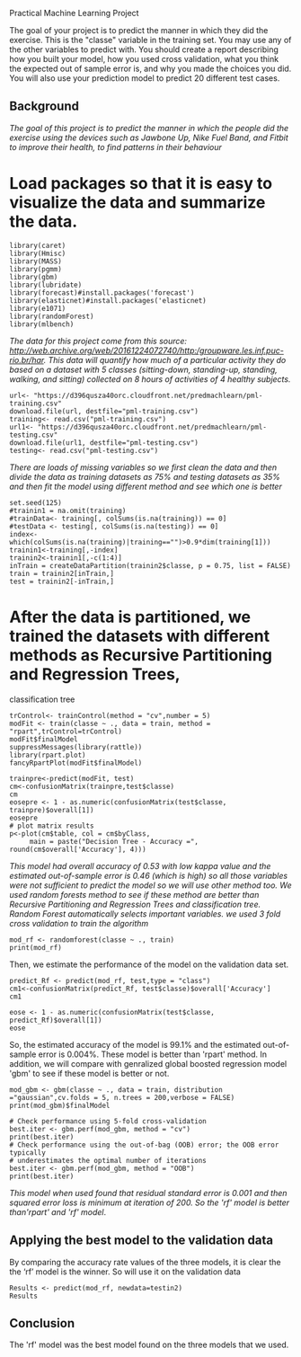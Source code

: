Practical Machine Learning Project

The goal of your project is to predict the manner in which they did the exercise. This is the "classe" variable in the training set. You may use any of the other variables to predict with. You should create a report describing how you built your model, how you used cross validation, what you think the expected out of sample error is, and why you made the choices you did. You will also use your prediction model to predict 20 different test cases.

## Background

*The goal of this project is to predict the manner in which the people did the exercise using the devices such as Jawbone Up, Nike Fuel Band, and Fitbit to improve their health, to find patterns in their behaviour*

# Load packages so that it is easy to visualize the data and summarize the data. 

```{r packages}
library(caret)
library(Hmisc)
library(MASS)
library(pgmm)
library(gbm)
library(lubridate)
library(forecast)#install.packages('forecast')
library(elasticnet)#install.packages('elasticnet)
library(e1071)
library(randomForest)
library(mlbench)
```

*The data for this project come from this source: http://web.archive.org/web/20161224072740/http:/groupware.les.inf.puc-rio.br/har. 
This data will quantify how much of a particular activity they do based on a dataset with 5 classes 
(sitting-down, standing-up, standing, walking, and sitting) collected on 8 hours of activities of 4 healthy subjects.*


```{r load}
url<- "https://d396qusza40orc.cloudfront.net/predmachlearn/pml-training.csv"
download.file(url, destfile="pml-training.csv")
training<- read.csv("pml-training.csv")
url1<- "https://d396qusza40orc.cloudfront.net/predmachlearn/pml-testing.csv"
download.file(url1, destfile="pml-testing.csv")
testing<- read.csv("pml-testing.csv")
```
*There are loads of missing variables so we first clean the data and then divide the data as training datasets as 75% and testing datasets as 35% and then fit the model using different method and see which one is better*


```{r cleaningpartition}
set.seed(125)
#trainin1 = na.omit(training)
#trainData<- training[, colSums(is.na(training)) == 0]
#testData <- testing[, colSums(is.na(testing)) == 0]
index<-which(colSums(is.na(training)|training=="")>0.9*dim(training[1]))
trainin1<-training[,-index]
trainin2<-trainin1[,-c(1:4)]
inTrain = createDataPartition(trainin2$classe, p = 0.75, list = FALSE)
train = trainin2[inTrain,]
test = trainin2[-inTrain,]
```

# After the data is partitioned, we trained the datasets with different methods as Recursive Partitioning and Regression Trees, 
classification tree

```{r training}
trControl<- trainControl(method = "cv",number = 5)
modFit <- train(classe ~ ., data = train, method = "rpart",trControl=trControl)
modFit$finalModel
suppressMessages(library(rattle))
library(rpart.plot)
fancyRpartPlot(modFit$finalModel)
```
```{r rpart}
trainpre<-predict(modFit, test)
cm<-confusionMatrix(trainpre,test$classe)
cm
eosepre <- 1 - as.numeric(confusionMatrix(test$classe, trainpre)$overall[1])
eosepre
# plot matrix results
p<-plot(cm$table, col = cm$byClass, 
     main = paste("Decision Tree - Accuracy =", round(cm$overall['Accuracy'], 4)))
```
*This model had overall accuracy of 0.53 with low kappa value and the estimated out-of-sample error is 0.46 (which is high) so all those variables were not sufficient to predict the model so we will use other method too. We used random forests method to see if these method are better than Recursive Partitioning and Regression Trees and classification tree. Random Forest automatically selects important variables. we used 3 fold cross validation to train the algorithm*

```{r, cache = T}
mod_rf <- randomforest(classe ~ ., train)
print(mod_rf)
```

Then, we estimate the performance of the model on the validation data set.  
```{r, cache = T}
predict_Rf <- predict(mod_rf, test,type = "class")
cm1<-confusionMatrix(predict_Rf, test$classe)$overall['Accuracy']
cm1
```


```{r, cache = T}
eose <- 1 - as.numeric(confusionMatrix(test$classe, predict_Rf)$overall[1])
eose
```
So, the estimated accuracy of the model is 99.1% and the estimated out-of-sample error is 0.004%. 
These model is better than 'rpart' method. In addition, we will compare with genralized global
boosted regression model 'gbm' to see if these model is better or not.


```{r methods}
mod_gbm <- gbm(classe ~ ., data = train, distribution ="gaussian",cv.folds = 5, n.trees = 200,verbose = FALSE)
print(mod_gbm)$finalModel
```

```{r performance}
# Check performance using 5-fold cross-validation
best.iter <- gbm.perf(mod_gbm, method = "cv")
print(best.iter)
# Check performance using the out-of-bag (OOB) error; the OOB error typically
# underestimates the optimal number of iterations
best.iter <- gbm.perf(mod_gbm, method = "OOB")
print(best.iter)
```
*This model when used found that residual standard error is 0.001 and then squared error loss is minimum at iteration of 200. So the 'rf' model is better than'rpart' and 'rf' model*.

## Applying the best model to the validation data
By comparing the accuracy rate values of the three models, it is clear the the ‘rf’ model is the winner. 
So will use it on the validation data


```{r result}
Results <- predict(mod_rf, newdata=testin2)
Results
```

## Conclusion

The 'rf' model was the best model found on the three models that we used.




